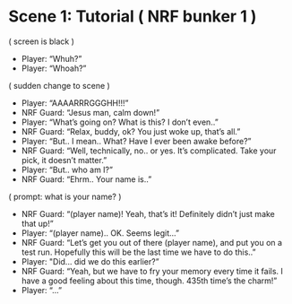 Scene 1: Tutorial ( NRF bunker 1 )
=====

( screen is black )

- Player:
  “Whuh?”
- Player:
  “Whoah?”

( sudden change to scene )

- Player:
  “AAAARRRGGGHH!!!”
- NRF Guard:
  “Jesus man, calm down!”
- Player:
  “What’s going on? What is this? I don’t even..”
- NRF Guard:
  “Relax, buddy, ok? You just woke up, that’s all.”
- Player:
  “But.. I mean.. What? Have I ever been awake before?”
- NRF Guard:
  “Well, technically, no.. or yes. It’s complicated. Take your pick, it doesn’t matter.”
- Player:
  “But.. who am I?”
- NRF Guard:
  “Ehrm.. Your name is..”

( prompt: what is your name? )

- NRF Guard:
  “(player name)! Yeah, that’s it! Definitely didn’t just make that up!”
- Player:
  “(player name).. OK. Seems legit...”
- NRF Guard:
  “Let’s get you out of there (player name), and put you on a test run. Hopefully this will be the last time we have to do this..”
- Player:
  "Did... did we do this earlier?”
- NRF Guard:
  “Yeah, but we have to fry your memory every time it fails. I have a good feeling about this time, though. 435th time’s the charm!”
- Player:
  “...”
